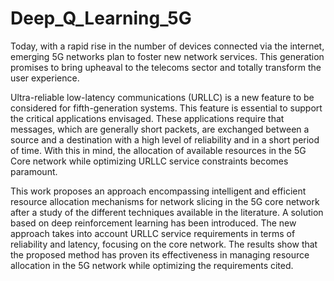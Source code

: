 # Deep_Q_Learning_5G



Today, with a rapid rise in the number of devices connected via the internet, emerging 5G networks plan to foster new network services. This generation promises to bring
upheaval to the telecoms sector and totally transform the user experience.


Ultra-reliable low-latency communications (URLLC) is a new feature to be considered
for fifth-generation systems. This feature is essential to support the critical applications
envisaged. These applications require that messages, which are generally short packets,
are exchanged between a source and a destination with a high level of reliability and in
a short period of time. With this in mind, the allocation of available resources in the 5G
Core network while optimizing URLLC service constraints becomes paramount.

This work proposes an approach encompassing intelligent and efficient resource allocation mechanisms for network slicing in the 5G core network after a study of the different techniques available in the literature. A solution based on deep reinforcement learning has
been introduced. The new approach takes into account URLLC service requirements in
terms of reliability and latency, focusing on the core network. The results show that the
proposed method has proven its effectiveness in managing resource allocation in the 5G
network while optimizing the requirements cited.
